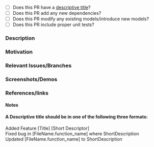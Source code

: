 - [ ] Does this PR have a [descriptive title](#notes)?  
- [ ] Does this PR add any new dependencies? 
- [ ] Does this PR modify any existing models/introduce new models?
- [ ] Does this PR include proper unit tests?

### Description
<!--- What does this implement/fix? -->
  
### Motivation
<!--- Why is this change required? What problem does it solve? -->
<!--- If it fixes an open issue, please link to the issue here. -->
  
### Relevant Issues/Branches
  
### Screenshots/Demos
  
### References/links
  
#### Notes  
#### A Descriptive title should be in one of the following three formats:  
Added Feature [Title] [Short Descriptor]  
Fixed bug in [FileName.function_name] where ShortDescription  
Updated [FileName.function_name] to ShortDescription  
